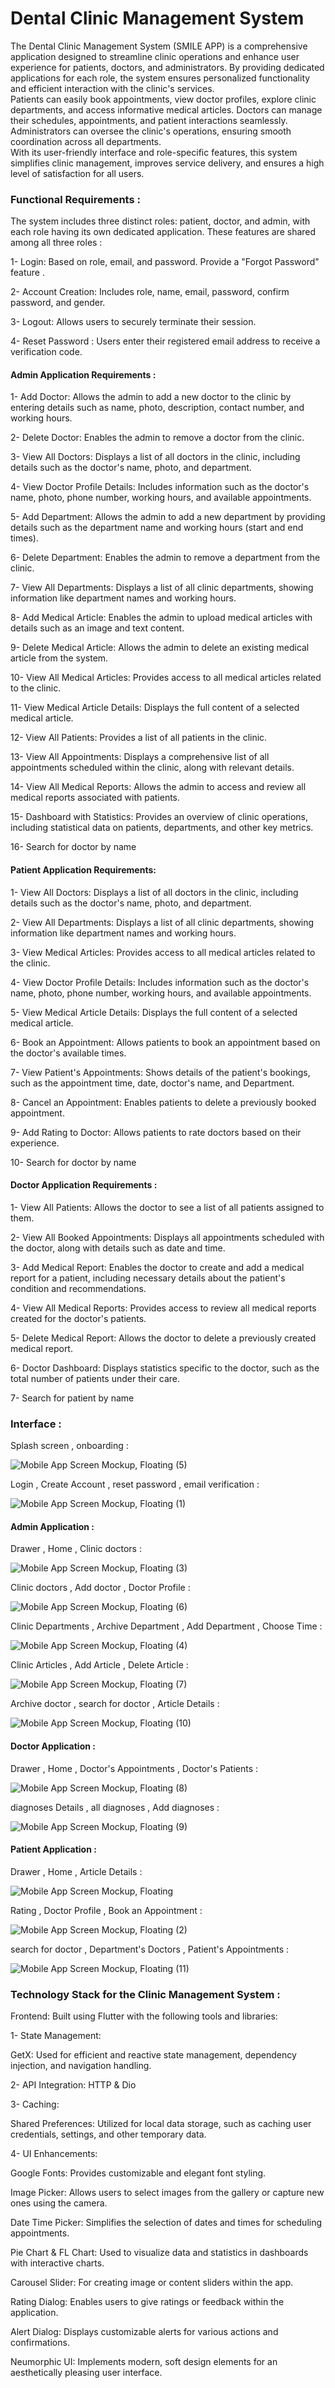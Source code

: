 # Dental Clinic Management System
The Dental Clinic Management System (SMILE APP) is a comprehensive application designed to streamline clinic operations and enhance user experience for patients, doctors, and administrators. By providing dedicated applications for each role, the system ensures personalized functionality and efficient interaction with the clinic's services.  
Patients can easily book appointments, view doctor profiles, explore clinic departments, and access informative medical articles. Doctors can manage their schedules, appointments, and patient interactions seamlessly. Administrators can oversee the clinic's operations, ensuring smooth coordination across all departments.  
With its user-friendly interface and role-specific features, this system simplifies clinic management, improves service delivery, and ensures a high level of satisfaction for all users.


### Functional Requirements :

The system includes three distinct roles: patient, doctor, and admin, with each role having its own dedicated application.
These features are shared among all three roles :

1- Login: Based on role, email, and password.
Provide a "Forgot Password" feature .

2- Account Creation: Includes role, name, email, password, confirm password, and gender.

3- Logout: Allows users to securely terminate their session.

4- Reset Password :
Users enter their registered email address to receive a verification code.

#### Admin Application Requirements :

1- Add Doctor:
Allows the admin to add a new doctor to the clinic by entering details such as name, photo, description, contact number, and working hours.

2- Delete Doctor:
Enables the admin to remove a doctor from the clinic.

3- View All Doctors:
Displays a list of all doctors in the clinic, including details such as the doctor's name, photo, and department.

4- View Doctor Profile Details:
Includes information such as the doctor's name, photo, phone number, working hours, and available appointments.

5- Add Department:
Allows the admin to add a new department by providing details such as the department name and working hours (start and end times).

6- Delete Department:
Enables the admin to remove a department from the clinic.

7- View All Departments:
Displays a list of all clinic departments, showing information like department names and working hours.

8- Add Medical Article:
Enables the admin to upload medical articles with details such as an image and text content.

9- Delete Medical Article:
Allows the admin to delete an existing medical article from the system.

10- View All Medical Articles:
Provides access to all medical articles related to the clinic.

11- View Medical Article Details:
Displays the full content of a selected medical article.

12- View All Patients:
Provides a list of all patients in the clinic.

13- View All Appointments:
Displays a comprehensive list of all appointments scheduled within the clinic, along with relevant details.

14- View All Medical Reports:
Allows the admin to access and review all medical reports associated with patients.

15- Dashboard with Statistics:
Provides an overview of clinic operations, including statistical data on patients, departments, and other key metrics.

16- Search for doctor by name

#### Patient Application Requirements:

1- View All Doctors:
Displays a list of all doctors in the clinic, including details such as the doctor's name, photo, and department.

2- View All Departments:
Displays a list of all clinic departments, showing information like department names and working hours.

3- View Medical Articles:
Provides access to all medical articles related to the clinic.

4- View Doctor Profile Details:
Includes information such as the doctor's name, photo, phone number, working hours, and available appointments.

5- View Medical Article Details:
Displays the full content of a selected medical article.

6- Book an Appointment:
Allows patients to book an appointment based on the doctor's available times.

7- View Patient's Appointments:
Shows details of the patient's bookings, such as the appointment time, date, doctor's name, and Department.

8- Cancel an Appointment:
Enables patients to delete a previously booked appointment.

9- Add Rating to Doctor:
Allows patients to rate doctors based on their experience.

10- Search for doctor by name


#### Doctor Application Requirements :

1- View All Patients:
Allows the doctor to see a list of all patients assigned to them.

2- View All Booked Appointments:
Displays all appointments scheduled with the doctor, along with details such as date and time.

3- Add Medical Report:
Enables the doctor to create and add a medical report for a patient, including necessary details about the patient's condition and recommendations.

4- View All Medical Reports:
Provides access to review all medical reports created for the doctor's patients.

5- Delete Medical Report:
Allows the doctor to delete a previously created medical report.

6- Doctor Dashboard:
Displays statistics specific to the doctor, such as the total number of patients under their care.

7- Search for patient by name



### Interface :

Splash screen , onboarding :


![Mobile App Screen Mockup, Floating (5)](https://github.com/user-attachments/assets/026cef19-6d9c-4e58-afa2-54cf98d42f2a)


Login , Create Account , reset password , email verification :


![Mobile App Screen Mockup, Floating (1)](https://github.com/user-attachments/assets/8efbd7a9-9dd0-4399-ac99-84b2a7c3eccd)


#### Admin Application :


Drawer , Home , Clinic doctors :

![Mobile App Screen Mockup, Floating (3)](https://github.com/user-attachments/assets/15c7f572-b9f4-4f4c-aba0-e6d7119b6ffd)

Clinic doctors , Add doctor , Doctor Profile :

![Mobile App Screen Mockup, Floating (6)](https://github.com/user-attachments/assets/5bb1a5d9-6aa8-4e7f-977e-77847e738c98)

Clinic Departments , Archive Department , Add Department , Choose Time :

![Mobile App Screen Mockup, Floating (4)](https://github.com/user-attachments/assets/3e2b5525-bb06-43ff-81a7-b93f405d888a)

Clinic Articles , Add Article , Delete Article :

![Mobile App Screen Mockup, Floating (7)](https://github.com/user-attachments/assets/81ca4f8f-98ff-43e0-896f-ca4eb1a797ab)

Archive doctor , search for doctor , Article Details :

![Mobile App Screen Mockup, Floating (10)](https://github.com/user-attachments/assets/03c9d5ec-61b4-484f-9180-303c2d7490ec)


#### Doctor Application :


Drawer , Home , Doctor's Appointments , Doctor's Patients :

![Mobile App Screen Mockup, Floating (8)](https://github.com/user-attachments/assets/8227b49a-edf9-43c4-9f2a-fa519d62283c)


diagnoses Details , all diagnoses , Add diagnoses  :

![Mobile App Screen Mockup, Floating (9)](https://github.com/user-attachments/assets/a88eab5d-44d9-4e61-8f6e-fcab816d3f4e)



#### Patient Application :


Drawer , Home , Article Details :

![Mobile App Screen Mockup, Floating](https://github.com/user-attachments/assets/607e0a68-01bf-48bc-85ed-1936b2c564f4)

Rating , Doctor Profile , Book an Appointment :

![Mobile App Screen Mockup, Floating (2)](https://github.com/user-attachments/assets/dbb812f2-195f-4380-aecb-f8fd55f299c7)

search for doctor , Department's Doctors , Patient's Appointments :

![Mobile App Screen Mockup, Floating (11)](https://github.com/user-attachments/assets/ede112a8-adc0-4912-a2eb-cb601c49826a)


### Technology Stack for the Clinic Management System :

Frontend: Built using Flutter with the following tools and libraries:

1- State Management:

GetX: Used for efficient and reactive state management, dependency injection, and navigation handling.

2- API Integration:
HTTP & Dio

3- Caching:

Shared Preferences: Utilized for local data storage, such as caching user credentials, settings, and other temporary data.

4- UI Enhancements:

Google Fonts: Provides customizable and elegant font styling.

Image Picker: Allows users to select images from the gallery or capture new ones using the camera.

Date Time Picker: Simplifies the selection of dates and times for scheduling appointments.

Pie Chart & FL Chart: Used to visualize data and statistics in dashboards with interactive charts.

Carousel Slider: For creating image or content sliders within the app.

Rating Dialog: Enables users to give ratings or feedback within the application.

Alert Dialog: Displays customizable alerts for various actions and confirmations.

Neumorphic UI: Implements modern, soft design elements for an aesthetically pleasing user interface.

 


